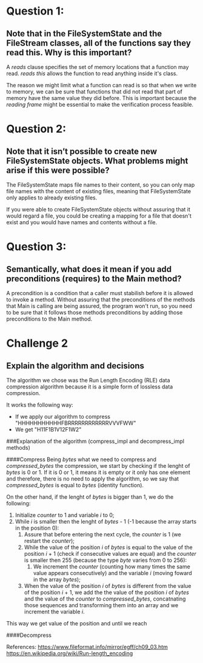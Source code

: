 # Question 1:
## Note that in the FileSystemState and the FileStream classes, all of the functions say they read this. Why is this important?
A _reads_ clause specifies the set of memory locations that a function may read. _reads this_ allows the function to read anything inside it's class.

The reason we might limit what a function can read is so that when we write to memory, we can be sure that functions that did not read that part of memory have the same value they did before. This is important because the _reading frame_ might be essential to make the verification process feasible.


# Question 2:
## Note that it isn’t possible to create new FileSystemState objects. What problems might arise if this were possible?
The FileSystemState maps file names to their content, so you can only map file names with the content of existing files, meaning that FileSystemState only applies to already existing files.

If you were able to create FileSystemState objects without assuring that it would regard a file, you could be creating a mapping for a file that doesn't exist and you would have names and contents without a file.


# Question 3:
## Semantically, what does it mean if you add preconditions (requires) to the Main method?
A precondition is a condition that a caller must stabilish before it is allowed to invoke a method. Without assuring that the preconditions of the methods that Main is calling are being assured, the program won't run, so you need to be sure that it follows those methods preconditions by adding those preconditions to the Main method.


# Challenge 2
## Explain the algorithm and decisions

The algorithm we chose was the Run Length Encoding (RLE) data compression algorithm because it is a simple form of lossless data compression.

It works the following way:
- If we apply our algorithm to compress "HHHHHHHHHHHFBRRRRRRRRRRRRVVVFWW"
- We get "H11F1B1V12F1W2"

###Explanation of the algorithm (compress_impl and decompress_impl methods)

####Compress
Being _bytes_ what we need to compress and *compressed_bytes* the compression, we start by checking if the lenght of _bytes_ is 0 or 1. If it is 0 or 1, it means it is empty or it only has one element and therefore, there is no need to apply the algorithm, so we say that *compressed_bytes* is equal to _bytes_ (identity function).

On the other hand, if the lenght of _bytes_ is bigger than 1, we do the following:
1. Initialize _counter_ to 1 and variable _i_ to 0;
2. While _i_ is smaller then the lenght of _bytes_ - 1 (-1 because the array starts in the position 0):
    1. Assure that before entering the next cycle, the _counter_ is 1 (we restart the _counter_);
    2. While the value of the position _i_ of _bytes_ is equal to the value of the position _i_ + 1 (check if consecutive values are equal) and the _counter_ is smaller then 255 (because the type _byte_ varies from 0 to 256):
        1. We increment the _counter_ (counting how many times the same value appears consecutively) and the variable _i_ (moving foward in the array _bytes_);
    3. When the value of the position _i_ of _bytes_ is different from the value of the position _i_ + 1, we add the the value of the position _i_ of _bytes_ and the value of the _counter_ to _compressed_bytes_, concatnating those sequences and transforming them into an array and we increment the variable _i_. 

This way we get value of the position and until we reach


####Decompress



References:
<https://www.fileformat.info/mirror/egff/ch09_03.htm>
<https://en.wikipedia.org/wiki/Run-length_encoding>